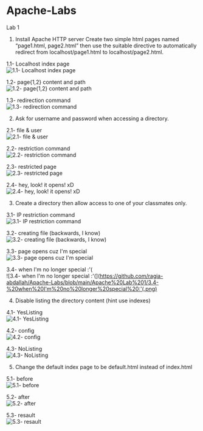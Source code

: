 # Apache-Labs
Lab 1

1. Install Apache HTTP server Create two simple html pages named “page1.html, page2.html” then use the suitable directive to automatically redirect from localhost/page1.html to localhost/page2.html.

1.1- Localhost index page  
![1.1- Localhost index page](https://github.com/ragia-abdallah/Apache-Labs/blob/main/Apache%20Lab%201/1.1-%20Localhost%20index%20page.png)

1.2- page{1,2} content and path  
![1.2- page{1,2} content and path](https://github.com/ragia-abdallah/Apache-Labs/blob/main/Apache%20Lab%201/1.2-%20page%7B1%2C2%7D%20content%20and%20path.png)  

1.3- redirection command  
![1.3- redirection command](https://github.com/ragia-abdallah/Apache-Labs/blob/main/Apache%20Lab%201/1.3-%20redirection%20command.png)  


2. Ask for username and password when accessing a directory.  

2.1- file & user  
![2.1- file & user](https://github.com/ragia-abdallah/Apache-Labs/blob/main/Apache%20Lab%201/2.1-%20file%20%26%20user.png)  

2.2- restriction command  
![2.2- restriction command](https://github.com/ragia-abdallah/Apache-Labs/blob/main/Apache%20Lab%201/2.2-%20restriction%20command.png)  

2.3- restricted page  
![2.3- restricted page](https://github.com/ragia-abdallah/Apache-Labs/blob/main/Apache%20Lab%201/2.3-%20restricted%20page.png)  

2.4- hey, look! it opens! xD  
![2.4- hey, look! it opens! xD](https://github.com/ragia-abdallah/Apache-Labs/blob/main/Apache%20Lab%201/2.4-%20hey%2C%20look!%20it%20opens!%20xD.png)  

3. Create a directory then allow access to one of your classmates only.  

3.1- IP restriction command  
![3.1- IP restriction command](https://github.com/ragia-abdallah/Apache-Labs/blob/main/Apache%20Lab%201/3.1-%20IP%20restriction%20command.png)  

3.2- creating file (backwards, I know)  
![3.2- creating file (backwards, I know)](https://github.com/ragia-abdallah/Apache-Labs/blob/main/Apache%20Lab%201/3.2-%20creating%20file%20(backwards%2C%20I%20know).png)  

3.3- page opens cuz I'm special  
![3.3- page opens cuz I'm special](https://github.com/ragia-abdallah/Apache-Labs/blob/main/Apache%20Lab%201/3.3-%20page%20opens%20cuz%20I'm%20special.png)  

3.4- when I'm no longer special :'(  
![3.4- when I'm no longer special :'(](https://github.com/ragia-abdallah/Apache-Labs/blob/main/Apache%20Lab%201/3.4-%20when%20I'm%20no%20longer%20special%20:'(.png)  

4. Disable listing the directory content (hint use indexes)  

4.1- YesListing  
![4.1- YesListing](https://github.com/ragia-abdallah/Apache-Labs/blob/main/Apache%20Lab%201/4.1-%20YesListing.png)  

4.2- config  
![4.2- config](https://github.com/ragia-abdallah/Apache-Labs/blob/main/Apache%20Lab%201/4.2-%20config.png)  

4.3- NoListing  
![4.3- NoListing](https://github.com/ragia-abdallah/Apache-Labs/blob/main/Apache%20Lab%201/4.3-%20NoListing.png)  

5. Change the default index page to be default.html instead of index.html  

5.1- before  
![5.1- before](https://github.com/ragia-abdallah/Apache-Labs/blob/main/Apache%20Lab%201/5.1-%20before.png)  

5.2- after  
![5.2- after](https://github.com/ragia-abdallah/Apache-Labs/blob/main/Apache%20Lab%201/5.2-%20after.png)  

5.3- resault  
![5.3- resault](https://github.com/ragia-abdallah/Apache-Labs/blob/main/Apache%20Lab%201/5.3-%20resault.png)  
